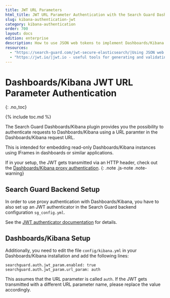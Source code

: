 ```yaml
---
title: JWT URL Parameters
html_title: JWT URL Parameter Authentication with the Search Guard Dashboards/Kibana Plugin
slug: kibana-authentication-jwt
category: kibana-authentication
order: 700
layout: docs
edition: enterprise
description: How to use JSON web tokens to implement Dashboards/Kibana and OpenSearch/Elasticsearch Single Sign on.
resources:
  - "https://search-guard.com/jwt-secure-elasticsearch/|Using JSON web tokens to secure OpenSearch/Elasticsearch (blog post)"
  - "https://jwt.io/|jwt.io - useful tools for generating and validating JWT (website)"
---
```

<!---
Copyright 2020 floragunn GmbH
-->

# Dashboards/Kibana JWT URL Parameter Authentication
{: .no_toc}

{% include toc.md %}

The Search Guard Dashboards/Kibana plugin provides you the possibility to authenticate requests to Dashboards/Kibana using a URL paramter in the Dashboards/Kibana request URL.

This is intended for embedding read-only Dashboards/Kibana instances using IFrames in dashboards or similar applications.

If in your setup, the JWT gets transmitted via an HTTP header, check out the [Dashboards/Kibana proxy authentication](kibana_authentication_proxy.md).
{: .note .js-note .note-warning}

## Search Guard Backend Setup

In order to use proxy authentication with Dashboards/Kibana, you have to also set up an JWT authenticator in the Search Guard backend configuration `sg_config.yml`.

See the [JWT authenticator documentation](../_docs_auth_auth/auth_auth_jwt.md) for details.

## Dashboards/Kibana Setup

Additionally, you need to edit the file `config/kibana.yml` in your Dashboards/Kibana installation and add the following lines:

```
searchguard.auth.jwt_param.enabled: true
searchguard.auth.jwt_param.url_param: auth
```

This assumes that the URL parameter is called `auth`. If the JWT gets transmitted with a different URL parameter name, please replace the value accordingly.
